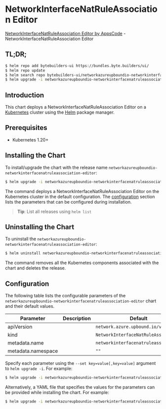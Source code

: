 # NetworkInterfaceNatRuleAssociation Editor

[NetworkInterfaceNatRuleAssociation Editor by AppsCode](https://byte.builders) - NetworkInterfaceNatRuleAssociation Editor

## TL;DR;

```bash
$ helm repo add bytebuilders-ui https://bundles.byte.builders/ui/
$ helm repo update
$ helm search repo bytebuilders-ui/networkazureupboundio-networkinterfacenatruleassociation-editor --version=v0.4.18
$ helm upgrade -i networkazureupboundio-networkinterfacenatruleassociation-editor bytebuilders-ui/networkazureupboundio-networkinterfacenatruleassociation-editor -n default --create-namespace --version=v0.4.18
```

## Introduction

This chart deploys a NetworkInterfaceNatRuleAssociation Editor on a [Kubernetes](http://kubernetes.io) cluster using the [Helm](https://helm.sh) package manager.

## Prerequisites

- Kubernetes 1.20+

## Installing the Chart

To install/upgrade the chart with the release name `networkazureupboundio-networkinterfacenatruleassociation-editor`:

```bash
$ helm upgrade -i networkazureupboundio-networkinterfacenatruleassociation-editor bytebuilders-ui/networkazureupboundio-networkinterfacenatruleassociation-editor -n default --create-namespace --version=v0.4.18
```

The command deploys a NetworkInterfaceNatRuleAssociation Editor on the Kubernetes cluster in the default configuration. The [configuration](#configuration) section lists the parameters that can be configured during installation.

> **Tip**: List all releases using `helm list`

## Uninstalling the Chart

To uninstall the `networkazureupboundio-networkinterfacenatruleassociation-editor`:

```bash
$ helm uninstall networkazureupboundio-networkinterfacenatruleassociation-editor -n default
```

The command removes all the Kubernetes components associated with the chart and deletes the release.

## Configuration

The following table lists the configurable parameters of the `networkazureupboundio-networkinterfacenatruleassociation-editor` chart and their default values.

|     Parameter      | Description |                     Default                     |
|--------------------|-------------|-------------------------------------------------|
| apiVersion         |             | <code>network.azure.upbound.io/v1beta1</code>   |
| kind               |             | <code>NetworkInterfaceNatRuleAssociation</code> |
| metadata.name      |             | <code>networkinterfacenatruleassociation</code> |
| metadata.namespace |             | <code>""</code>                                 |


Specify each parameter using the `--set key=value[,key=value]` argument to `helm upgrade -i`. For example:

```bash
$ helm upgrade -i networkazureupboundio-networkinterfacenatruleassociation-editor bytebuilders-ui/networkazureupboundio-networkinterfacenatruleassociation-editor -n default --create-namespace --version=v0.4.18 --set apiVersion=network.azure.upbound.io/v1beta1
```

Alternatively, a YAML file that specifies the values for the parameters can be provided while
installing the chart. For example:

```bash
$ helm upgrade -i networkazureupboundio-networkinterfacenatruleassociation-editor bytebuilders-ui/networkazureupboundio-networkinterfacenatruleassociation-editor -n default --create-namespace --version=v0.4.18 --values values.yaml
```
